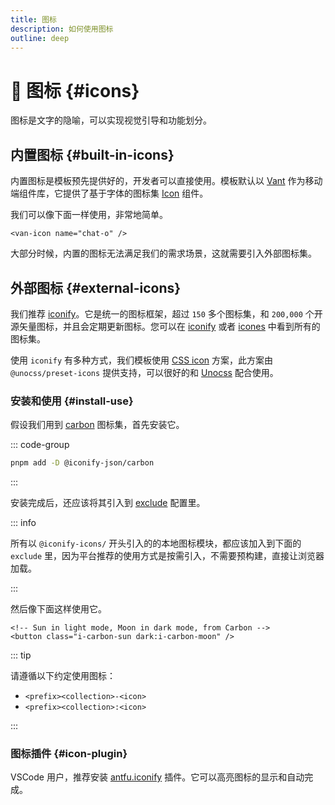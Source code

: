 ```yaml
---
title: 图标
description: 如何使用图标
outline: deep
---
```


# :tada: 图标 {#icons}

图标是文字的隐喻，可以实现视觉引导和功能划分。

## 内置图标 {#built-in-icons}

内置图标是模板预先提供好的，开发者可以直接使用。模板默认以 [Vant](https://github.com/youzan/vant) 作为移动端组件库，它提供了基于字体的图标集 [Icon](https://vant-ui.github.io/vant/#/zh-CN/icon)  组件。

我们可以像下面一样使用，非常地简单。

```vue
<van-icon name="chat-o" />
```

大部分时候，内置的图标无法满足我们的需求场景，这就需要引入外部图标集。

## 外部图标 {#external-icons}

我们推荐 [iconify](https://iconify.design/)。它是统一的图标框架，超过 `150` 多个图标集，和 `200,000` 个开源矢量图标，并且会定期更新图标。您可以在 [iconify](https://icon-sets.iconify.design/) 或者 [icones](https://icones.js.org/) 中看到所有的图标集。

使用 `iconify` 有多种方式，我们模板使用 [CSS icon](https://antfu.me/posts/icons-in-pure-css) 方案，此方案由 `@unocss/preset-icons` 提供支持，可以很好的和  [Unocss](https://unocss.dev/) 配合使用。

### 安装和使用 {#install-use}

假设我们用到 [carbon](https://icones.js.org/collection/carbon) 图标集，首先安装它。

::: code-group

  ```bash [pnpm]
  pnpm add -D @iconify-json/carbon
  ```

:::

安装完成后，还应该将其引入到 [exclude](https://github.com/easy-temps/vue3-vant-mobile/blob/main/build/vite/optimize.ts) 配置里。

::: info

所有以 `@iconify-icons/` 开头引入的的本地图标模块，都应该加入到下面的 `exclude` 里，因为平台推荐的使用方式是按需引入，不需要预构建，直接让浏览器加载。

:::

然后像下面这样使用它。

```vue
<!-- Sun in light mode, Moon in dark mode, from Carbon -->
<button class="i-carbon-sun dark:i-carbon-moon" />
```

::: tip

请遵循以下约定使用图标：

- `<prefix><collection>-<icon>`
- `<prefix><collection>:<icon>`

:::

### 图标插件 {#icon-plugin}

VSCode 用户，推荐安装 [antfu.iconify](https://marketplace.visualstudio.com/items?itemName=antfu.iconify) 插件。它可以高亮图标的显示和自动完成。
